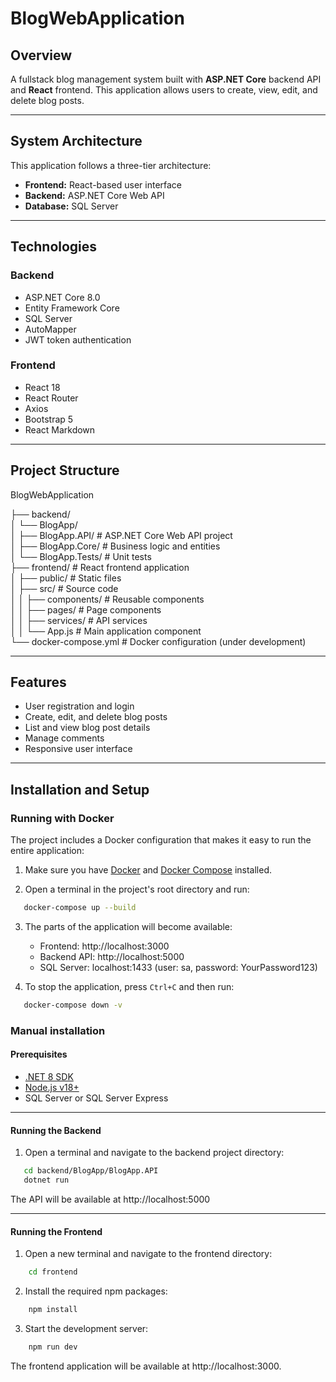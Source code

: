 # BlogWebApplication

## Overview

A fullstack blog management system built with **ASP.NET Core** backend API and **React** frontend. This application allows users to create, view, edit, and delete blog posts.

---

## System Architecture

This application follows a three-tier architecture:

- **Frontend:** React-based user interface  
- **Backend:** ASP.NET Core Web API  
- **Database:** SQL Server  

---

## Technologies

### Backend

- ASP.NET Core 8.0  
- Entity Framework Core  
- SQL Server  
- AutoMapper  
- JWT token authentication  

### Frontend

- React 18  
- React Router  
- Axios  
- Bootstrap 5  
- React Markdown  

---

## Project Structure

BlogWebApplication

├── backend/\
│ └── BlogApp/\
│ ├── BlogApp.API/ # ASP.NET Core Web API project\
│ ├── BlogApp.Core/ # Business logic and entities\
│ └── BlogApp.Tests/ # Unit tests\
├── frontend/ # React frontend application\
│ ├── public/ # Static files\
│ ├── src/ # Source code\
│ │ ├── components/ # Reusable components\
│ │ ├── pages/ # Page components\
│ │ ├── services/ # API services\
│ │ └── App.js # Main application component\
└── docker-compose.yml # Docker configuration (under development)

---

## Features

- User registration and login  
- Create, edit, and delete blog posts  
- List and view blog post details  
- Manage comments  
- Responsive user interface  

---

## Installation and Setup

### Running with Docker

The project includes a Docker configuration that makes it easy to run the entire application:

1. Make sure you have [Docker](https://www.docker.com/products/docker-desktop/) and [Docker Compose](https://docs.docker.com/compose/install/) installed.

2. Open a terminal in the project's root directory and run:

```bash
   docker-compose up --build
```

3. The parts of the application will become available:
   - Frontend: http://localhost:3000
   - Backend API: http://localhost:5000
   - SQL Server: localhost:1433 (user: sa, password: YourPassword123)

4. To stop the application, press `Ctrl+C` and then run:

```bash
   docker-compose down -v
```

### Manual installation

#### Prerequisites

- [.NET 8 SDK](https://dotnet.microsoft.com/en-us/download)  
- [Node.js v18+](https://nodejs.org/)
- SQL Server or SQL Server Express

---

#### Running the Backend

1. Open a terminal and navigate to the backend project directory:
```bash
   cd backend/BlogApp/BlogApp.API
   dotnet run
```

The API will be available at http://localhost:5000

---

#### Running the Frontend

1. Open a new terminal and navigate to the frontend directory:
```bash
    cd frontend
```

2. Install the required npm packages:
```bash
    npm install
```

3. Start the development server:

```bash
    npm run dev
```

The frontend application will be available at http://localhost:3000.
